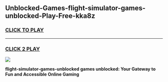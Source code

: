 
## Unblocked-Games-flight-simulator-games-unblocked-Play-Free-kka8z
<h3>
<a href="https://premium76.site?title=flight-simulator-games-unblocked&ref=18A">CLICK TO PLAY</a></h3>
<hr>

<h3>
<a href="https://premium76.site?title=flight-simulator-games-unblocked&ref=18A">CLICK 2 PLAY</a>
  
</h3>

<a href="https://premium76.site?title=flight-simulator-games-unblocked&ref=18A"><img src="https://clearcache.store/games.png"></a>


**flight-simulator-games-unblocked games unblocked: Your Gateway to Fun and Accessible Online Gaming**
